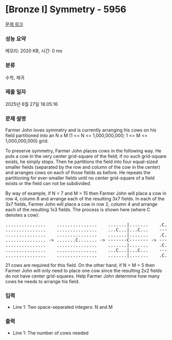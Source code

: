 # [Bronze I] Symmetry - 5956 

[문제 링크](https://www.acmicpc.net/problem/5956) 

### 성능 요약

메모리: 2020 KB, 시간: 0 ms

### 분류

수학, 재귀

### 제출 일자

2025년 6월 27일 18:05:16

### 문제 설명

<p>Farmer John loves symmetry and is currently arranging his cows on his field partitioned into an N x M (1 <= N <= 1,000,000,000; 1 <= M <= 1,000,000,000) grid.</p>

<p>To preserve symmetry, Farmer John places cows in the following way. He puts a cow in the very center grid-square of the field; if no such grid-square exists, he simply stops. Then he partitions the field into four equal-sized smaller fields (separated by the row and column of the cow in the center) and arranges cows on each of those fields as before. He repeats the partitioning for ever-smaller fields until no center grid-square of a field exists or the field can not be subdivided.</p>

<p>By way of example, if N = 7 and M = 15 then Farmer John will place a cow in row 4, column 8 and arrange each of the resulting 3x7 fields. In each of the 3x7 fields, Farmer John will place a cow in row 2, column 4 and arrange each of the resulting 1x3 fields. The process is shown here (where C denotes a cow):</p>

<pre>...............    ...............    .......|.......    .C.|.C.|.C.|.C.
...............    ...............    ...C...|...C...    ---C---|---C---
...............    ...............    .......|.......    .C.|.C.|.C.|.C.
............... -> .......C....... -> -------C------- -> -------C-------
...............    ...............    .......|.......    .C.|.C.|.C.|.C.
...............    ...............    ...C...|...C...    ---C---|---C---
...............    ...............    .......|.......    .C.|.C.|.C.|.C.</pre>

<p>21 cows are required for this field. On the other hand, if N = M = 5 then Farmer John will only need to place one cow since the resulting 2x2 fields do not have center grid-squares. Help Farmer John determine how many cows he needs to arrange his field.</p>

### 입력 

 <ul>
	<li>Line 1: Two space-separated integers: N and M</li>
</ul>

<p> </p>

### 출력 

 <ul>
	<li>Line 1: The number of cows needed</li>
</ul>

<p> </p>

